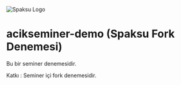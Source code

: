 ![Spaksu Logo](https://www.spaksu.com/wp-content/uploads/2017/11/spaksulogoblognormal.png)

# acikseminer-demo (Spaksu Fork Denemesi)

Bu bir seminer denemesidir. 

Katkı : Seminer içi fork denemesidir.
